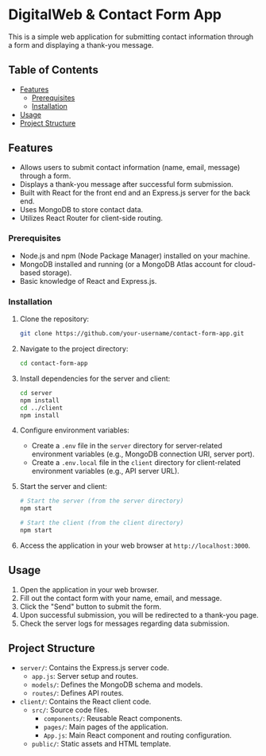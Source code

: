 # DigitalWeb & Contact Form App

This is a simple web application for submitting contact information through a form and displaying a thank-you message.

## Table of Contents
- [Features](#features)
  - [Prerequisites](#prerequisites)
  - [Installation](#installation)
- [Usage](#usage)
- [Project Structure](#project-structure)

## Features

- Allows users to submit contact information (name, email, message) through a form.
- Displays a thank-you message after successful form submission.
- Built with React for the front end and an Express.js server for the back end.
- Uses MongoDB to store contact data.
- Utilizes React Router for client-side routing.



### Prerequisites

- Node.js and npm (Node Package Manager) installed on your machine.
- MongoDB installed and running (or a MongoDB Atlas account for cloud-based storage).
- Basic knowledge of React and Express.js.

### Installation

1. Clone the repository:

   ```bash
   git clone https://github.com/your-username/contact-form-app.git
   ```

2. Navigate to the project directory:

   ```bash
   cd contact-form-app
   ```

3. Install dependencies for the server and client:

   ```bash
   cd server
   npm install
   cd ../client
   npm install
   ```

4. Configure environment variables:
   - Create a `.env` file in the `server` directory for server-related environment variables (e.g., MongoDB connection URI, server port).
   - Create a `.env.local` file in the `client` directory for client-related environment variables (e.g., API server URL).

5. Start the server and client:

   ```bash
   # Start the server (from the server directory)
   npm start

   # Start the client (from the client directory)
   npm start
   ```

6. Access the application in your web browser at `http://localhost:3000`.

## Usage

1. Open the application in your web browser.
2. Fill out the contact form with your name, email, and message.
3. Click the "Send" button to submit the form.
4. Upon successful submission, you will be redirected to a thank-you page.
5. Check the server logs for messages regarding data submission.

## Project Structure

- `server/`: Contains the Express.js server code.
  - `app.js`: Server setup and routes.
  - `models/`: Defines the MongoDB schema and models.
  - `routes/`: Defines API routes.
- `client/`: Contains the React client code.
  - `src/`: Source code files.
    - `components/`: Reusable React components.
    - `pages/`: Main pages of the application.
    - `App.js`: Main React component and routing configuration.
  - `public/`: Static assets and HTML template.

